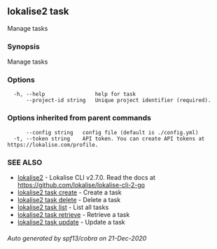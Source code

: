 ## lokalise2 task

Manage tasks

### Synopsis

Manage tasks

### Options

```
  -h, --help                help for task
      --project-id string   Unique project identifier (required).
```

### Options inherited from parent commands

```
      --config string   config file (default is ./config.yml)
  -t, --token string    API token. You can create API tokens at https://lokalise.com/profile.
```

### SEE ALSO

* [lokalise2](lokalise2.md)	 - Lokalise CLI v2.7.0. Read the docs at https://github.com/lokalise/lokalise-cli-2-go
* [lokalise2 task create](lokalise2_task_create.md)	 - Create a task
* [lokalise2 task delete](lokalise2_task_delete.md)	 - Delete a task
* [lokalise2 task list](lokalise2_task_list.md)	 - List all tasks
* [lokalise2 task retrieve](lokalise2_task_retrieve.md)	 - Retrieve a task
* [lokalise2 task update](lokalise2_task_update.md)	 - Update a task

###### Auto generated by spf13/cobra on 21-Dec-2020
